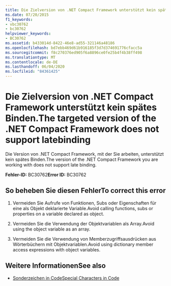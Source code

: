 ```yaml
---
title: Die Zielversion von .NET Compact Framework unterstützt kein spätes Binden.
ms.date: 07/20/2015
f1_keywords:
- vbc30762
- bc30762
helpviewer_keywords:
- BC30762
ms.assetid: b433014d-8422-46e8-ad55-321146a48186
ms.openlocfilehash: bd7ebb469d61b916185f3d7d374691776cfacc5a
ms.sourcegitcommit: f8c270376ed905f6a8896ce0fe25b4f4b38ff498
ms.translationtype: MT
ms.contentlocale: de-DE
ms.lasthandoff: 06/04/2020
ms.locfileid: "84361425"
---
```

# <a name="the-targeted-version-of-the-net-compact-framework-does-not-support-latebinding"></a><span data-ttu-id="f6f0b-102">Die Zielversion von .NET Compact Framework unterstützt kein spätes Binden.</span><span class="sxs-lookup"><span data-stu-id="f6f0b-102">The targeted version of the .NET Compact Framework does not support latebinding</span></span>
<span data-ttu-id="f6f0b-103">Die Version von .NET Compact Framework, mit der Sie arbeiten, unterstützt kein spätes Binden.</span><span class="sxs-lookup"><span data-stu-id="f6f0b-103">The version of the .NET Compact Framework you are working with does not support late binding.</span></span>  
  
 <span data-ttu-id="f6f0b-104">**Fehler-ID:** BC30762</span><span class="sxs-lookup"><span data-stu-id="f6f0b-104">**Error ID:** BC30762</span></span>  
  
## <a name="to-correct-this-error"></a><span data-ttu-id="f6f0b-105">So beheben Sie diesen Fehler</span><span class="sxs-lookup"><span data-stu-id="f6f0b-105">To correct this error</span></span>  
  
1. <span data-ttu-id="f6f0b-106">Vermeiden Sie Aufrufe von Funktionen, Subs oder Eigenschaften für eine als Objekt deklarierte Variable.</span><span class="sxs-lookup"><span data-stu-id="f6f0b-106">Avoid calling functions, subs or properties on a variable declared as object.</span></span>  
  
2. <span data-ttu-id="f6f0b-107">Vermeiden Sie die Verwendung der Objektvariablen als Array.</span><span class="sxs-lookup"><span data-stu-id="f6f0b-107">Avoid using the object variable as an array.</span></span>  
  
3. <span data-ttu-id="f6f0b-108">Vermeiden Sie die Verwendung von Memberzugriffsausdrücken aus Wörterbüchern mit Objektvariablen.</span><span class="sxs-lookup"><span data-stu-id="f6f0b-108">Avoid using dictionary member access expressions with object variables.</span></span>  
  
## <a name="see-also"></a><span data-ttu-id="f6f0b-109">Weitere Informationen</span><span class="sxs-lookup"><span data-stu-id="f6f0b-109">See also</span></span>

- [<span data-ttu-id="f6f0b-110">Sonderzeichen in Code</span><span class="sxs-lookup"><span data-stu-id="f6f0b-110">Special Characters in Code</span></span>](../programming-guide/program-structure/special-characters-in-code.md)
